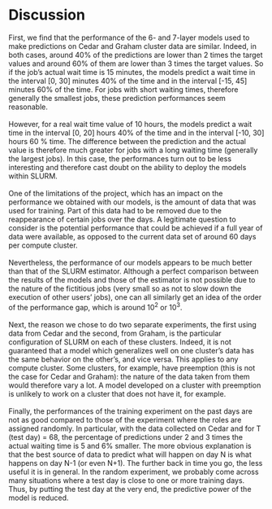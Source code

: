 # Discussion

First, we find that the performance of the 6- and 7-layer models used to make predictions on Cedar and Graham cluster data are similar. Indeed, in both cases, around 40% of the predictions are lower than 2 times the target values and around 60% of them are lower than 3 times the target values. So if the job’s actual wait time is 15 minutes, the models predict a wait time in the interval [0, 30] minutes 40% of the time and in the interval [-15, 45] minutes 60% of the time. For jobs with short waiting times, therefore generally the smallest jobs, these prediction performances seem reasonable.
<br><br>
However, for a real wait time value of 10 hours, the models predict a wait time in the interval [0, 20] hours 40% of the time and in the interval [-10, 30] hours 60 % time. The difference between the prediction and the actual value is therefore much greater for jobs with a long waiting time (generally the largest jobs). In this case, the performances turn out to be less interesting and therefore cast doubt on the ability to deploy the models within SLURM.
<br><br>
One of the limitations of the project, which has an impact on the performance we obtained with our models, is the amount of data that was used for training. Part of this data had to be removed due to the reappearance of certain jobs over the days. A legitimate question to consider is the potential performance that could be achieved if a full year of data were available, as opposed to the current data set of around 60 days per compute cluster.
<br><br>
Nevertheless, the performance of our models appears to be much better than that of the SLURM estimator. Although a perfect comparison between the results of the models and those of the estimator is not possible due to the nature of the fictitious jobs (very small so as not to slow down the execution of other users’ jobs), one can all similarly get an idea of the order of the performance gap, which is around 10<sup>2</sup> or 10<sup>3</sup>.
<br><br>
Next, the reason we chose to do two separate experiments, the first using data from Cedar and the second, from Graham, is the particular configuration of SLURM on each of these clusters. Indeed, it is not guaranteed that a model which generalizes well on one cluster’s data has the same behavior on the other’s, and vice versa. This applies to any compute cluster. Some clusters, for example, have preemption (this is not the case for Cedar and Graham): the nature of the data taken from them would therefore vary a lot. A model developed on a cluster with preemption is unlikely to work on a cluster that does not have it, for example.
<br><br>
Finally, the performances of the training experiment on the past days are not as good compared to those of the experiment where the roles are assigned randomly. In particular, with the data collected on Cedar and for T (test day) = 68, the percentage of predictions under 2 and 3 times the actual waiting time is 5 and 6% smaller. The more obvious explanation is that the best source of data to predict what will happen on day N is what happens on day N-1 (or even N+1). The further back in time you go, the less useful it is in general. In the random experiment, we probably come across many situations where a test day is close to one or more training days. Thus, by putting the test day at the very end, the predictive power of the model is reduced.